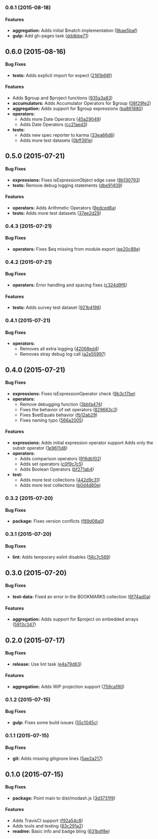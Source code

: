### 0.6.1 (2015-08-18)


#### Features

* **aggregation:** Adds initial $match implementation ([9bae5baf](https://github.com/TomNeyland/modash.js/commit/9bae5baf957ad3ab38bf06dff1a72f03f9d21415))
* **gulp:** Add gh-pages task ([dddbbe71](https://github.com/TomNeyland/modash.js/commit/dddbbe710722b148e6b85f1f5453581d8fdcd474))


## 0.6.0 (2015-08-16)


#### Bug Fixes

* **tests:** Adds explicit import for expect ([2161b68f](https://github.com/TomNeyland/modash.js/commit/2161b68f15f013c32263bf3662eedd308eccf327))


#### Features

* Adds $group and $project functions ([935a3a83](https://github.com/TomNeyland/modash.js/commit/935a3a83739e0936bce691a6888d321c6d51b8ac))
* **accumulators:** Adds Accumulator Operators for $group ([08f29fe2](https://github.com/TomNeyland/modash.js/commit/08f29fe2b0b01e87ad55c8f1e79b36cc275fdd94))
* **aggregation:** Adds support for $group expressions ([ba861880](https://github.com/TomNeyland/modash.js/commit/ba861880221fc01b850bdcb3a429da29c4b908a5))
* **operators:**
  * Adds more Date Operators ([45a29049](https://github.com/TomNeyland/modash.js/commit/45a29049d9b5d5d3c31e84e528a548d46481d74c))
  * Adds Date Operators ([cc21aed3](https://github.com/TomNeyland/modash.js/commit/cc21aed3bef2d73b0e1223cddd033a1b98638d0d))
* **tests:**
  * Adds new spec reporter to karma ([33ea66d8](https://github.com/TomNeyland/modash.js/commit/33ea66d8df7c6b99ce2fd2474bb1bdda0cf3bb6f))
  * Adds more test datasets ([0bff391e](https://github.com/TomNeyland/modash.js/commit/0bff391eea4c4672aa2f8f6f7298f4887404f5e0))


## 0.5.0 (2015-07-21)


#### Bug Fixes

* **expressions:** Fixes isExpressionObject edge case ([8b130793](https://github.com/TomNeyland/modash.js/commit/8b130793a185cfd16fc1b971a0b05135838d2cf9))
* **tests:** Remove debug logging statements ([dbe91409](https://github.com/TomNeyland/modash.js/commit/dbe91409623991f99b2b9bc584bb6d670003688c))


#### Features

* **operators:** Adds Arithmetic Operators ([9edced6a](https://github.com/TomNeyland/modash.js/commit/9edced6af87e6f0ee9fce58e1125e003c9ec5df7))
* **tests:** Adds more test datasets ([37ee2d29](https://github.com/TomNeyland/modash.js/commit/37ee2d29c12c25e240b0094a6e9fdd0b1db03ca5))


### 0.4.3 (2015-07-21)


#### Bug Fixes

* **operators:** Fixes $eq missing from module export ([ee20c88e](https://github.com/TomNeyland/modash.js/commit/ee20c88e2c3497d57c07ddc60d7c9ccba38c6ccb))


### 0.4.2 (2015-07-21)


#### Bug Fixes

* **operators:** Error handling and spacing fixes ([c324d9f6](https://github.com/TomNeyland/modash.js/commit/c324d9f646259ae8afcdf38b4d464ed6b87ffd06))


#### Features

* **tests:** Adds survey test dataset ([921b4198](https://github.com/TomNeyland/modash.js/commit/921b4198bd283e367984f63fb599708a4ed43245))


### 0.4.1 (2015-07-21)


#### Bug Fixes

* **operators:**
  * Removes all extra logging ([42068ed4](https://github.com/TomNeyland/modash.js/commit/42068ed4a595731bff2fd088597388a0bf5ec197))
  * Removes stray debug log call ([a2e55997](https://github.com/TomNeyland/modash.js/commit/a2e55997ebe1d4c9d5709c9d21fbef8d98f4222c))


## 0.4.0 (2015-07-21)


#### Bug Fixes

* **expressions:** Fixes isExpressionOperator check ([9b3c17be](https://github.com/TomNeyland/modash.js/commit/9b3c17bea0f2b706ddc88570d078a3e38ed9222f))
* **operators:**
  * Remove debugging function ([3bbfa474](https://github.com/TomNeyland/modash.js/commit/3bbfa474d0fe754e71692337876c963136f828ac))
  * Fixes the behavior of set operators ([829683c3](https://github.com/TomNeyland/modash.js/commit/829683c3eaa9e11796b1715f1df3eab861224cc8))
  * Fixes $setEquals behavior ([fb12ab29](https://github.com/TomNeyland/modash.js/commit/fb12ab291ce794c6d484e107d50419cd9c3eab41))
  * Fixes naming typo ([566a2005](https://github.com/TomNeyland/modash.js/commit/566a20054c6eeeba6bcd815a63dbd7a39c68d02c))


#### Features

* **expressions:** Adds initial expression operator support Adds only the substr operator ([1e9611d8](https://github.com/TomNeyland/modash.js/commit/1e9611d88e781c997fffc802713810d8072028c1))
* **operators:**
  * Adds comparison operators ([916db102](https://github.com/TomNeyland/modash.js/commit/916db102d4d34cfa53202e45771445f2d8098387))
  * Adds set operators ([c0f9c7c5](https://github.com/TomNeyland/modash.js/commit/c0f9c7c5155e5ac8e3a8865365af685fc1d18a81))
  * Adds Boolean Operators ([bf271ab4](https://github.com/TomNeyland/modash.js/commit/bf271ab46cc9a50b36615085ac52c4af4c215c85))
* **test:**
  * Adds more test collections ([442d9c31](https://github.com/TomNeyland/modash.js/commit/442d9c31d554acc2f69ccfd468336d8ef497621c))
  * Adds more test collections ([b0d4d60e](https://github.com/TomNeyland/modash.js/commit/b0d4d60e39a625d5ab173aca15b717dd50d270ff))


### 0.3.2 (2015-07-20)


#### Bug Fixes

* **package:** Fixes version conflicts ([f89d08a0](https://github.com/TomNeyland/modash.js/commit/f89d08a0bc992514cd17d0d4f12be5ee9a8e899a))


### 0.3.1 (2015-07-20)


#### Bug Fixes

* **lint:** Adds temporary eslint disables ([56c7c569](https://github.com/TomNeyland/modash.js/commit/56c7c569055fe3c6901dff533c985011a7c2a34d))


## 0.3.0 (2015-07-20)


#### Bug Fixes

* **test-data:** Fixed an error in the BOOKMARKS collection ([6f74ad0a](https://github.com/TomNeyland/modash.js/commit/6f74ad0a798b86aa33476e186b313b5bb98fec9c))


#### Features

* **aggregation:** Adds support for $project on embedded arrays ([5913c347](https://github.com/TomNeyland/modash.js/commit/5913c34749e4895214174e09ac5a2eab104f76cf))


## 0.2.0 (2015-07-17)


#### Bug Fixes

* **release:** Use lint task ([e4a79d63](https://github.com/TomNeyland/modash.js/commit/e4a79d63857b8e729ccc7a2030ce2c444d5f2a86))


#### Features

* **aggregation:** Adds WIP projection support ([759ca190](https://github.com/TomNeyland/modash.js/commit/759ca190b21d95924718e9967c37d6bd1d3b1bf8))


### 0.1.2 (2015-07-15)


#### Bug Fixes

* **gulp:** Fixes some build issues ([55c1045c](https://github.com/TomNeyland/modash.js/commit/55c1045cd8c3f22eee06c0ecb1c152e52a99f431))


### 0.1.1 (2015-07-15)


#### Bug Fixes

* **git:** Adds missing gitignore lines ([5ae2a217](https://github.com/TomNeyland/modash.js/commit/5ae2a2172aa5aa2995c74979ad686d5a3de3367d))


## 0.1.0 (2015-07-15)


#### Bug Fixes

* **package:** Point main to dist/modash.js ([3d3731f9](https://github.com/TomNeyland/modash.js/commit/3d3731f92e82e29f81f5dee498046f6b7cc8584d))


#### Features

* Adds TravisCI support ([f92a54c8](https://github.com/TomNeyland/modash.js/commit/f92a54c81fe550742b67e7d94c93d9294ff108f0))
* Adds tools and testing ([83c291a2](https://github.com/TomNeyland/modash.js/commit/83c291a291bf6032c9e876589303ee02f9526980))
* **readme:** Basic info and badge bling ([631bdf8e](https://github.com/TomNeyland/modash.js/commit/631bdf8e628dc641e1144901a6d1705315e7883f))



